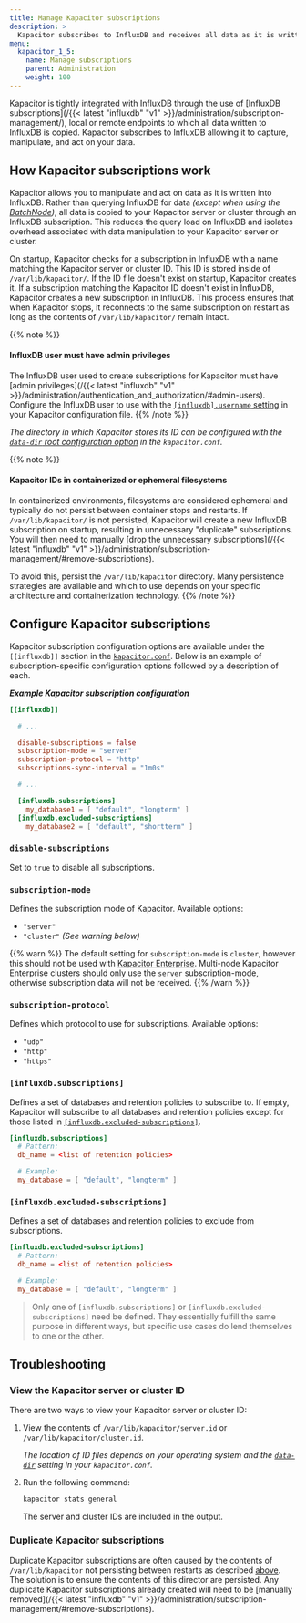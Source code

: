 ```yaml
---
title: Manage Kapacitor subscriptions
description: >
  Kapacitor subscribes to InfluxDB and receives all data as it is written to InfluxDB. This article walks through how Kapacitor subscriptions work, how to configure them, and how to manage them.
menu:
  kapacitor_1_5:
    name: Manage subscriptions
    parent: Administration
    weight: 100
---
```


Kapacitor is tightly integrated with InfluxDB through the use of [InfluxDB subscriptions](/{{< latest "influxdb" "v1" >}}/administration/subscription-management/),
local or remote endpoints to which all data written to InfluxDB is copied.
Kapacitor subscribes to InfluxDB allowing it to capture, manipulate, and act on your data.

## How Kapacitor subscriptions work
Kapacitor allows you to manipulate and act on data as it is written into InfluxDB.
Rather than querying InfluxDB for data *(except when using the [BatchNode](/kapacitor/v1.5/nodes/batch_node/))*,
all data is copied to your Kapacitor server or cluster through an InfluxDB subscription.
This reduces the query load on InfluxDB and isolates overhead associated with data
manipulation to your Kapacitor server or cluster.

On startup, Kapacitor checks for a subscription in InfluxDB with a name matching the Kapacitor server or cluster ID.
This ID is stored inside of `/var/lib/kapacitor/`.
If the ID file doesn't exist on startup, Kapacitor creates it.
If a subscription matching the Kapacitor ID doesn't exist in InfluxDB, Kapacitor
creates a new subscription in InfluxDB.
This process ensures that when Kapacitor stops, it reconnects to the same subscription
on restart as long as the contents of `/var/lib/kapacitor/` remain intact.

{{% note %}}
#### InfluxDB user must have admin privileges
The InfluxDB user used to create subscriptions for Kapacitor must have
[admin privileges](/{{< latest "influxdb" "v1" >}}/administration/authentication_and_authorization/#admin-users).
Configure the InfluxDB user to use with the [`[influxdb].username` setting](/kapacitor/v1.5/administration/configuration/#influxdb)
in your Kapacitor configuration file.
{{% /note %}}

_The directory in which Kapacitor stores its ID can be configured with the
[`data-dir` root configuration option](/kapacitor/v1.5/administration/configuration/#organization)
in the `kapacitor.conf`._

{{% note %}}
#### Kapacitor IDs in containerized or ephemeral filesystems
In containerized environments, filesystems are considered ephemeral and typically
do not persist between container stops and restarts.
If `/var/lib/kapacitor/` is not persisted, Kapacitor will create a new InfluxDB subscription
on startup, resulting in unnecessary "duplicate" subscriptions.
You will then need to manually [drop the unnecessary subscriptions](/{{< latest "influxdb" "v1" >}}/administration/subscription-management/#remove-subscriptions).

To avoid this, persist the `/var/lib/kapacitor` directory.
Many persistence strategies are available and which to use depends on your
specific architecture and containerization technology.
{{% /note %}}


## Configure Kapacitor subscriptions
Kapacitor subscription configuration options are available under the `[[influxdb]]` section in the [`kapacitor.conf`](/kapacitor/v1.5/administration/configuration/).
Below is an example of subscription-specific configuration options followed by a description of each.

_**Example Kapacitor subscription configuration**_
```toml
[[influxdb]]

  # ...

  disable-subscriptions = false
  subscription-mode = "server"
  subscription-protocol = "http"
  subscriptions-sync-interval = "1m0s"

  # ...

  [influxdb.subscriptions]
    my_database1 = [ "default", "longterm" ]
  [influxdb.excluded-subscriptions]
    my_database2 = [ "default", "shortterm" ]
```

### `disable-subscriptions`
Set to `true` to disable all subscriptions.

### `subscription-mode`
Defines the subscription mode of Kapacitor.
Available options:

- `"server"`
- `"cluster"` _(See warning below)_

{{% warn %}}
The default setting for `subscription-mode` is `cluster`, however this should
not be used with [Kapacitor Enterprise](https://archive.docs.influxdata.com/enterprise_kapacitor/latest/).
Multi-node Kapacitor Enterprise clusters should only use the `server` subscription-mode,
otherwise subscription data will not be received.
{{% /warn %}}

### `subscription-protocol`
Defines which protocol to use for subscriptions.
Available options:

- `"udp"`
- `"http"`
- `"https"`

### `[influxdb.subscriptions]`
Defines a set of databases and retention policies to subscribe to.
If empty, Kapacitor will subscribe to all databases and retention policies except for those listed in
[`[influxdb.excluded-subscriptions]`](#influxdb-excluded-subscriptions).

```toml
[influxdb.subscriptions]
  # Pattern:
  db_name = <list of retention policies>

  # Example:
  my_database = [ "default", "longterm" ]
```

### `[influxdb.excluded-subscriptions]`
Defines a set of databases and retention policies to exclude from subscriptions.

```toml
[influxdb.excluded-subscriptions]
  # Pattern:
  db_name = <list of retention policies>

  # Example:
  my_database = [ "default", "longterm" ]
```

> Only one of `[influxdb.subscriptions]` or `[influxdb.excluded-subscriptions]`
> need be defined. They essentially fulfill the same purpose in different ways,
> but specific use cases do lend themselves to one or the other.

## Troubleshooting

### View the Kapacitor server or cluster ID
There are two ways to view your Kapacitor server or cluster ID:

1. View the contents of `/var/lib/kapacitor/server.id` or `/var/lib/kapacitor/cluster.id`.

    _The location of ID files depends on your operating system and the
    [`data-dir`](/kapacitor/v1.5/administration/configuration/#organization)
    setting in your `kapacitor.conf`._

2. Run the following command:

    ```bash
    kapacitor stats general
    ```

    The server and cluster IDs are included in the output.

### Duplicate Kapacitor subscriptions
Duplicate Kapacitor subscriptions are often caused by the contents of `/var/lib/kapacitor`
not persisting between restarts as described [above](#kapacitor-ids-in-containerized-or-ephemeral-filesystems).
The solution is to ensure the contents of this director are persisted.
Any duplicate Kapacitor subscriptions already created will need to be [manually removed](/{{< latest "influxdb" "v1" >}}/administration/subscription-management/#remove-subscriptions).
